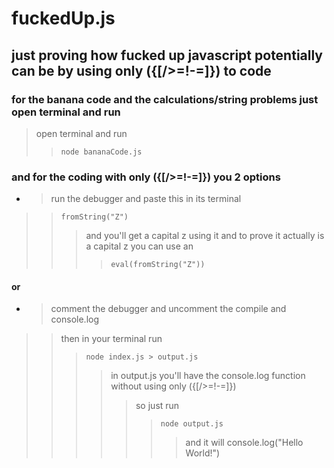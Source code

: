 # fuckedUp.js

## just proving how fucked up javascript potentially can be by using only ({[/>=!-=\]}) to code

### for the banana code and the calculations/string problems just open terminal and run
> open terminal and run
>>```node bananaCode.js```

### and for the coding with only ({[/>=!-=\]}) you 2 options 
* >run the debugger and paste this in its terminal
>>```fromString("Z")``` 
>>> and you'll get a capital z using it and to prove it actually is a capital z you can use an 
>>>>```eval(fromString("Z"))```
#### or
* >comment the debugger and uncomment the compile and console.log
>>then in your terminal run
>>>```node index.js > output.js```
>>>>in output.js you'll have the console.log function without using only ({[/>=!-=\]})
>>>>>so just run
>>>>>>```node output.js``` 
>>>>>>>and it will console.log("Hello World!")
